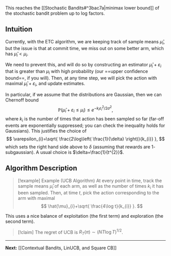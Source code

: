 This reaches the [[Stochastic Bandits#^3bac7a|minimax lower bound]] of the stochastic bandit problem up to log factors.
## Intuition

Currently, with the ETC algorithm, we are keeping track of sample means $\hat{\mu}_{i}$, but the issue is that at commit time, we miss out on some better arm, which has $\hat{\mu}_{i}<\mu_{i}$.

We need to prevent this, and will do so by constructing an estimator $\hat{\mu}_{i}+\varepsilon_{i}$ that is greater than $\mu_{i}$ with high probability (our ==upper confidence bound==, if you will). Then, at any time step, we will pick the action with maximal $\hat{\mu}_{i}+\varepsilon_{i}$, and update estimates.

In particular, if we assume that the distributions are Gaussian, then we can Chernoff bound
$$
\mathbb{P}(\hat{\mu}_{i}+\varepsilon_{i}\leq \mu_{i})\leq e^{-k_{i}\varepsilon_{i}^{2}/2\sigma^{2}},
$$
where $k_{i}$ is the number of times that action has been sampled so far (far-off events are exponentially suppressed; you can check the inequality holds for Gaussians). This justifies the choice of
$$
\varepsilon_{i}=\sqrt{ \frac{2\log\left( \frac{1}{\delta} \right)}{k_{i}} },
$$
which sets the right hand side above to $\delta$ (assuming that rewards are $1$-subgaussian). A usual choice is $\delta=\frac{1}{t^{2}}$. 
## Algorithm Description

> [!example] Example (UCB Algorithm)
> At every point in time, track the sample means $\hat{\mu}_{i}$ of each arm, as well as the number of times $k_{i}$ it has been sampled. Then, at time $t$, pick the action corresponding to the arm with maximal
> $$
> \hat{\mu}_{i}+\sqrt{ \frac{4\log t}{k_{i}} }.
> $$

This uses a nice balance of exploitation (the first term) and exploration (the second term). 

> [!claim]
> The regret of UCB is $R_{T}(\pi)\sim(NT\log T)^{1/2}$.

---

**Next:** [[Contextual Bandits, LinUCB, and Square CB]]